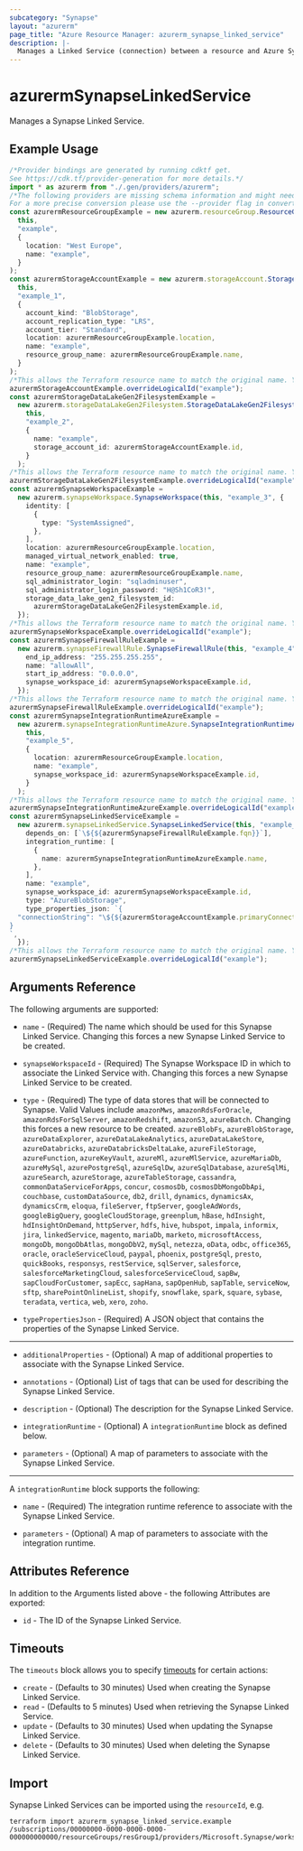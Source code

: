 ```yaml
---
subcategory: "Synapse"
layout: "azurerm"
page_title: "Azure Resource Manager: azurerm_synapse_linked_service"
description: |-
  Manages a Linked Service (connection) between a resource and Azure Synapse. This is a generic resource that supports all different Linked Service Types.
---
```


# azurermSynapseLinkedService

Manages a Synapse Linked Service.

## Example Usage

```typescript
/*Provider bindings are generated by running cdktf get.
See https://cdk.tf/provider-generation for more details.*/
import * as azurerm from "./.gen/providers/azurerm";
/*The following providers are missing schema information and might need manual adjustments to synthesize correctly: azurerm.
For a more precise conversion please use the --provider flag in convert.*/
const azurermResourceGroupExample = new azurerm.resourceGroup.ResourceGroup(
  this,
  "example",
  {
    location: "West Europe",
    name: "example",
  }
);
const azurermStorageAccountExample = new azurerm.storageAccount.StorageAccount(
  this,
  "example_1",
  {
    account_kind: "BlobStorage",
    account_replication_type: "LRS",
    account_tier: "Standard",
    location: azurermResourceGroupExample.location,
    name: "example",
    resource_group_name: azurermResourceGroupExample.name,
  }
);
/*This allows the Terraform resource name to match the original name. You can remove the call if you don't need them to match.*/
azurermStorageAccountExample.overrideLogicalId("example");
const azurermStorageDataLakeGen2FilesystemExample =
  new azurerm.storageDataLakeGen2Filesystem.StorageDataLakeGen2Filesystem(
    this,
    "example_2",
    {
      name: "example",
      storage_account_id: azurermStorageAccountExample.id,
    }
  );
/*This allows the Terraform resource name to match the original name. You can remove the call if you don't need them to match.*/
azurermStorageDataLakeGen2FilesystemExample.overrideLogicalId("example");
const azurermSynapseWorkspaceExample =
  new azurerm.synapseWorkspace.SynapseWorkspace(this, "example_3", {
    identity: [
      {
        type: "SystemAssigned",
      },
    ],
    location: azurermResourceGroupExample.location,
    managed_virtual_network_enabled: true,
    name: "example",
    resource_group_name: azurermResourceGroupExample.name,
    sql_administrator_login: "sqladminuser",
    sql_administrator_login_password: "H@Sh1CoR3!",
    storage_data_lake_gen2_filesystem_id:
      azurermStorageDataLakeGen2FilesystemExample.id,
  });
/*This allows the Terraform resource name to match the original name. You can remove the call if you don't need them to match.*/
azurermSynapseWorkspaceExample.overrideLogicalId("example");
const azurermSynapseFirewallRuleExample =
  new azurerm.synapseFirewallRule.SynapseFirewallRule(this, "example_4", {
    end_ip_address: "255.255.255.255",
    name: "allowAll",
    start_ip_address: "0.0.0.0",
    synapse_workspace_id: azurermSynapseWorkspaceExample.id,
  });
/*This allows the Terraform resource name to match the original name. You can remove the call if you don't need them to match.*/
azurermSynapseFirewallRuleExample.overrideLogicalId("example");
const azurermSynapseIntegrationRuntimeAzureExample =
  new azurerm.synapseIntegrationRuntimeAzure.SynapseIntegrationRuntimeAzure(
    this,
    "example_5",
    {
      location: azurermResourceGroupExample.location,
      name: "example",
      synapse_workspace_id: azurermSynapseWorkspaceExample.id,
    }
  );
/*This allows the Terraform resource name to match the original name. You can remove the call if you don't need them to match.*/
azurermSynapseIntegrationRuntimeAzureExample.overrideLogicalId("example");
const azurermSynapseLinkedServiceExample =
  new azurerm.synapseLinkedService.SynapseLinkedService(this, "example_6", {
    depends_on: [`\${${azurermSynapseFirewallRuleExample.fqn}}`],
    integration_runtime: [
      {
        name: azurermSynapseIntegrationRuntimeAzureExample.name,
      },
    ],
    name: "example",
    synapse_workspace_id: azurermSynapseWorkspaceExample.id,
    type: "AzureBlobStorage",
    type_properties_json: `{
  "connectionString": "\${${azurermStorageAccountExample.primaryConnectionString}}"
}
`,
  });
/*This allows the Terraform resource name to match the original name. You can remove the call if you don't need them to match.*/
azurermSynapseLinkedServiceExample.overrideLogicalId("example");

```

## Arguments Reference

The following arguments are supported:

*   `name` - (Required) The name which should be used for this Synapse Linked Service. Changing this forces a new Synapse Linked Service to be created.

*   `synapseWorkspaceId` - (Required) The Synapse Workspace ID in which to associate the Linked Service with. Changing this forces a new Synapse Linked Service to be created.

*   `type` - (Required) The type of data stores that will be connected to Synapse. Valid Values include `amazonMws`, `amazonRdsForOracle`, `amazonRdsForSqlServer`, `amazonRedshift`, `amazonS3`, `azureBatch`. Changing this forces a new resource to be created.
    `azureBlobFs`, `azureBlobStorage`, `azureDataExplorer`, `azureDataLakeAnalytics`, `azureDataLakeStore`, `azureDatabricks`, `azureDatabricksDeltaLake`, `azureFileStorage`, `azureFunction`,
    `azureKeyVault`, `azureMl`, `azureMlService`, `azureMariaDb`, `azureMySql`, `azurePostgreSql`, `azureSqlDw`, `azureSqlDatabase`, `azureSqlMi`, `azureSearch`, `azureStorage`,
    `azureTableStorage`, `cassandra`, `commonDataServiceForApps`, `concur`, `cosmosDb`, `cosmosDbMongoDbApi`, `couchbase`, `customDataSource`, `db2`, `drill`,
    `dynamics`, `dynamicsAx`, `dynamicsCrm`, `eloqua`, `fileServer`, `ftpServer`, `googleAdWords`, `googleBigQuery`, `googleCloudStorage`, `greenplum`, `hBase`, `hdInsight`,
    `hdInsightOnDemand`, `httpServer`, `hdfs`, `hive`, `hubspot`, `impala`, `informix`, `jira`, `linkedService`, `magento`, `mariaDb`, `marketo`, `microsoftAccess`, `mongoDb`,
    `mongoDbAtlas`, `mongoDbV2`, `mySql`, `netezza`, `oData`, `odbc`, `office365`, `oracle`, `oracleServiceCloud`, `paypal`, `phoenix`, `postgreSql`, `presto`, `quickBooks`,
    `responsys`, `restService`, `sqlServer`, `salesforce`, `salesforceMarketingCloud`, `salesforceServiceCloud`, `sapBw`, `sapCloudForCustomer`, `sapEcc`, `sapHana`, `sapOpenHub`,
    `sapTable`, `serviceNow`, `sftp`, `sharePointOnlineList`, `shopify`, `snowflake`, `spark`, `square`, `sybase`, `teradata`, `vertica`, `web`, `xero`, `zoho`.

*   `typePropertiesJson` - (Required) A JSON object that contains the properties of the Synapse Linked Service.

***

*   `additionalProperties` - (Optional) A map of additional properties to associate with the Synapse Linked Service.

*   `annotations` - (Optional) List of tags that can be used for describing the Synapse Linked Service.

*   `description` - (Optional) The description for the Synapse Linked Service.

*   `integrationRuntime` - (Optional) A `integrationRuntime` block as defined below.

*   `parameters` - (Optional) A map of parameters to associate with the Synapse Linked Service.

***

A `integrationRuntime` block supports the following:

*   `name` - (Required) The integration runtime reference to associate with the Synapse Linked Service.

*   `parameters` - (Optional) A map of parameters to associate with the integration runtime.

## Attributes Reference

In addition to the Arguments listed above - the following Attributes are exported:

* `id` - The ID of the Synapse Linked Service.

## Timeouts

The `timeouts` block allows you to specify [timeouts](https://www.terraform.io/language/resources/syntax#operation-timeouts) for certain actions:

* `create` - (Defaults to 30 minutes) Used when creating the Synapse Linked Service.
* `read` - (Defaults to 5 minutes) Used when retrieving the Synapse Linked Service.
* `update` - (Defaults to 30 minutes) Used when updating the Synapse Linked Service.
* `delete` - (Defaults to 30 minutes) Used when deleting the Synapse Linked Service.

## Import

Synapse Linked Services can be imported using the `resourceId`, e.g.

```console
terraform import azurerm_synapse_linked_service.example /subscriptions/00000000-0000-0000-0000-000000000000/resourceGroups/resGroup1/providers/Microsoft.Synapse/workspaces/workspace1/linkedServices/linkedservice1
```
